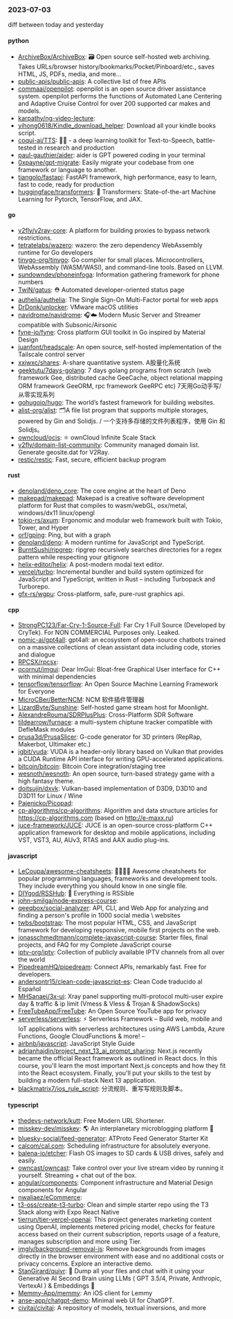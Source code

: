 ### 2023-07-03
diff between today and yesterday

#### python
* [ArchiveBox/ArchiveBox](https://github.com/ArchiveBox/ArchiveBox): 🗃 Open source self-hosted web archiving. Takes URLs/browser history/bookmarks/Pocket/Pinboard/etc., saves HTML, JS, PDFs, media, and more...
* [public-apis/public-apis](https://github.com/public-apis/public-apis): A collective list of free APIs
* [commaai/openpilot](https://github.com/commaai/openpilot): openpilot is an open source driver assistance system. openpilot performs the functions of Automated Lane Centering and Adaptive Cruise Control for over 200 supported car makes and models.
* [karpathy/ng-video-lecture](https://github.com/karpathy/ng-video-lecture): 
* [yihong0618/Kindle_download_helper](https://github.com/yihong0618/Kindle_download_helper): Download all your kindle books script.
* [coqui-ai/TTS](https://github.com/coqui-ai/TTS): 🐸💬 - a deep learning toolkit for Text-to-Speech, battle-tested in research and production
* [paul-gauthier/aider](https://github.com/paul-gauthier/aider): aider is GPT powered coding in your terminal
* [0xpayne/gpt-migrate](https://github.com/0xpayne/gpt-migrate): Easily migrate your codebase from one framework or language to another.
* [tiangolo/fastapi](https://github.com/tiangolo/fastapi): FastAPI framework, high performance, easy to learn, fast to code, ready for production
* [huggingface/transformers](https://github.com/huggingface/transformers): 🤗 Transformers: State-of-the-art Machine Learning for Pytorch, TensorFlow, and JAX.

#### go
* [v2fly/v2ray-core](https://github.com/v2fly/v2ray-core): A platform for building proxies to bypass network restrictions.
* [tetratelabs/wazero](https://github.com/tetratelabs/wazero): wazero: the zero dependency WebAssembly runtime for Go developers
* [tinygo-org/tinygo](https://github.com/tinygo-org/tinygo): Go compiler for small places. Microcontrollers, WebAssembly (WASM/WASI), and command-line tools. Based on LLVM.
* [sundowndev/phoneinfoga](https://github.com/sundowndev/phoneinfoga): Information gathering framework for phone numbers
* [TwiN/gatus](https://github.com/TwiN/gatus): ⛑ Automated developer-oriented status page
* [authelia/authelia](https://github.com/authelia/authelia): The Single Sign-On Multi-Factor portal for web apps
* [DrDonk/unlocker](https://github.com/DrDonk/unlocker): VMware macOS utilities
* [navidrome/navidrome](https://github.com/navidrome/navidrome): 🎧☁️ Modern Music Server and Streamer compatible with Subsonic/Airsonic
* [fyne-io/fyne](https://github.com/fyne-io/fyne): Cross platform GUI toolkit in Go inspired by Material Design
* [juanfont/headscale](https://github.com/juanfont/headscale): An open source, self-hosted implementation of the Tailscale control server
* [xxjwxc/shares](https://github.com/xxjwxc/shares): A-share quantitative system. A股量化系统
* [geektutu/7days-golang](https://github.com/geektutu/7days-golang): 7 days golang programs from scratch (web framework Gee, distributed cache GeeCache, object relational mapping ORM framework GeeORM, rpc framework GeeRPC etc) 7天用Go动手写/从零实现系列
* [gohugoio/hugo](https://github.com/gohugoio/hugo): The world’s fastest framework for building websites.
* [alist-org/alist](https://github.com/alist-org/alist): 🗂️A file list program that supports multiple storages, powered by Gin and Solidjs. / 一个支持多存储的文件列表程序，使用 Gin 和 Solidjs。
* [owncloud/ocis](https://github.com/owncloud/ocis): ⚛️ ownCloud Infinite Scale Stack
* [v2fly/domain-list-community](https://github.com/v2fly/domain-list-community): Community managed domain list. Generate geosite.dat for V2Ray.
* [restic/restic](https://github.com/restic/restic): Fast, secure, efficient backup program

#### rust
* [denoland/deno_core](https://github.com/denoland/deno_core): The core engine at the heart of Deno
* [makepad/makepad](https://github.com/makepad/makepad): Makepad is a creative software development platform for Rust that compiles to wasm/webGL, osx/metal, windows/dx11 linux/opengl
* [tokio-rs/axum](https://github.com/tokio-rs/axum): Ergonomic and modular web framework built with Tokio, Tower, and Hyper
* [orf/gping](https://github.com/orf/gping): Ping, but with a graph
* [denoland/deno](https://github.com/denoland/deno): A modern runtime for JavaScript and TypeScript.
* [BurntSushi/ripgrep](https://github.com/BurntSushi/ripgrep): ripgrep recursively searches directories for a regex pattern while respecting your gitignore
* [helix-editor/helix](https://github.com/helix-editor/helix): A post-modern modal text editor.
* [vercel/turbo](https://github.com/vercel/turbo): Incremental bundler and build system optimized for JavaScript and TypeScript, written in Rust – including Turbopack and Turborepo.
* [gfx-rs/wgpu](https://github.com/gfx-rs/wgpu): Cross-platform, safe, pure-rust graphics api.

#### cpp
* [StrongPC123/Far-Cry-1-Source-Full](https://github.com/StrongPC123/Far-Cry-1-Source-Full): Far Cry 1 Full Source (Developed by CryTek). For NON COMMERCIAL Purposes only. Leaked.
* [nomic-ai/gpt4all](https://github.com/nomic-ai/gpt4all): gpt4all: an ecosystem of open-source chatbots trained on a massive collections of clean assistant data including code, stories and dialogue
* [RPCSX/rpcsx](https://github.com/RPCSX/rpcsx): 
* [ocornut/imgui](https://github.com/ocornut/imgui): Dear ImGui: Bloat-free Graphical User interface for C++ with minimal dependencies
* [tensorflow/tensorflow](https://github.com/tensorflow/tensorflow): An Open Source Machine Learning Framework for Everyone
* [MicroCBer/BetterNCM](https://github.com/MicroCBer/BetterNCM): NCM 软件插件管理器
* [LizardByte/Sunshine](https://github.com/LizardByte/Sunshine): Self-hosted game stream host for Moonlight.
* [AlexandreRouma/SDRPlusPlus](https://github.com/AlexandreRouma/SDRPlusPlus): Cross-Platform SDR Software
* [tildearrow/furnace](https://github.com/tildearrow/furnace): a multi-system chiptune tracker compatible with DefleMask modules
* [prusa3d/PrusaSlicer](https://github.com/prusa3d/PrusaSlicer): G-code generator for 3D printers (RepRap, Makerbot, Ultimaker etc.)
* [jgbit/vuda](https://github.com/jgbit/vuda): VUDA is a header-only library based on Vulkan that provides a CUDA Runtime API interface for writing GPU-accelerated applications.
* [bitcoin/bitcoin](https://github.com/bitcoin/bitcoin): Bitcoin Core integration/staging tree
* [wesnoth/wesnoth](https://github.com/wesnoth/wesnoth): An open source, turn-based strategy game with a high fantasy theme.
* [doitsujin/dxvk](https://github.com/doitsujin/dxvk): Vulkan-based implementation of D3D9, D3D10 and D3D11 for Linux / Wine
* [Pajenicko/Picopad](https://github.com/Pajenicko/Picopad): 
* [cp-algorithms/cp-algorithms](https://github.com/cp-algorithms/cp-algorithms): Algorithm and data structure articles for https://cp-algorithms.com (based on http://e-maxx.ru)
* [juce-framework/JUCE](https://github.com/juce-framework/JUCE): JUCE is an open-source cross-platform C++ application framework for desktop and mobile applications, including VST, VST3, AU, AUv3, RTAS and AAX audio plug-ins.

#### javascript
* [LeCoupa/awesome-cheatsheets](https://github.com/LeCoupa/awesome-cheatsheets): 👩‍💻👨‍💻 Awesome cheatsheets for popular programming languages, frameworks and development tools. They include everything you should know in one single file.
* [DIYgod/RSSHub](https://github.com/DIYgod/RSSHub): 🍰 Everything is RSSible
* [john-smilga/node-express-course](https://github.com/john-smilga/node-express-course): 
* [qeeqbox/social-analyzer](https://github.com/qeeqbox/social-analyzer): API, CLI, and Web App for analyzing and finding a person's profile in 1000 social media \ websites
* [twbs/bootstrap](https://github.com/twbs/bootstrap): The most popular HTML, CSS, and JavaScript framework for developing responsive, mobile first projects on the web.
* [jonasschmedtmann/complete-javascript-course](https://github.com/jonasschmedtmann/complete-javascript-course): Starter files, final projects, and FAQ for my Complete JavaScript course
* [iptv-org/iptv](https://github.com/iptv-org/iptv): Collection of publicly available IPTV channels from all over the world
* [PipedreamHQ/pipedream](https://github.com/PipedreamHQ/pipedream): Connect APIs, remarkably fast. Free for developers.
* [andersontr15/clean-code-javascript-es](https://github.com/andersontr15/clean-code-javascript-es): Clean Code traducido al Español
* [MHSanaei/3x-ui](https://github.com/MHSanaei/3x-ui): Xray panel supporting multi-protocol multi-user expire day & traffic & ip limit (Vmess & Vless & Trojan & ShadowSocks)
* [FreeTubeApp/FreeTube](https://github.com/FreeTubeApp/FreeTube): An Open Source YouTube app for privacy
* [serverless/serverless](https://github.com/serverless/serverless): ⚡ Serverless Framework – Build web, mobile and IoT applications with serverless architectures using AWS Lambda, Azure Functions, Google CloudFunctions & more! –
* [airbnb/javascript](https://github.com/airbnb/javascript): JavaScript Style Guide
* [adrianhajdin/project_next_13_ai_prompt_sharing](https://github.com/adrianhajdin/project_next_13_ai_prompt_sharing): Next.js recently became the official React framework as outlined in React docs. In this course, you'll learn the most important Next.js concepts and how they fit into the React ecosystem. Finally, you'll put your skills to the test by building a modern full-stack Next 13 application.
* [blackmatrix7/ios_rule_script](https://github.com/blackmatrix7/ios_rule_script): 分流规则、重写写规则及脚本。

#### typescript
* [thedevs-network/kutt](https://github.com/thedevs-network/kutt): Free Modern URL Shortener.
* [misskey-dev/misskey](https://github.com/misskey-dev/misskey): 🌎 An interplanetary microblogging platform 🚀
* [bluesky-social/feed-generator](https://github.com/bluesky-social/feed-generator): ATProto Feed Generator Starter Kit
* [calcom/cal.com](https://github.com/calcom/cal.com): Scheduling infrastructure for absolutely everyone.
* [balena-io/etcher](https://github.com/balena-io/etcher): Flash OS images to SD cards & USB drives, safely and easily.
* [owncast/owncast](https://github.com/owncast/owncast): Take control over your live stream video by running it yourself. Streaming + chat out of the box.
* [angular/components](https://github.com/angular/components): Component infrastructure and Material Design components for Angular
* [nwaliaez/eCommerce](https://github.com/nwaliaez/eCommerce): 
* [t3-oss/create-t3-turbo](https://github.com/t3-oss/create-t3-turbo): Clean and simple starter repo using the T3 Stack along with Expo React Native
* [tierrun/tier-vercel-openai](https://github.com/tierrun/tier-vercel-openai): This project generates marketing content using OpenAI, implements metered pricing model, checks for feature access based on their current subscription, reports usage of a feature, manages subscription and more using Tier.
* [imgly/background-removal-js](https://github.com/imgly/background-removal-js): Remove backgrounds from images directly in the browser environment with ease and no additional costs or privacy concerns. Explore an interactive demo.
* [StanGirard/quivr](https://github.com/StanGirard/quivr): 🧠 Dump all your files and chat with it using your Generative AI Second Brain using LLMs ( GPT 3.5/4, Private, Anthropic, VertexAI ) & Embeddings 🧠
* [Memmy-App/memmy](https://github.com/Memmy-App/memmy): An iOS client for Lemmy
* [anse-app/chatgpt-demo](https://github.com/anse-app/chatgpt-demo): Minimal web UI for ChatGPT.
* [civitai/civitai](https://github.com/civitai/civitai): A repository of models, textual inversions, and more
